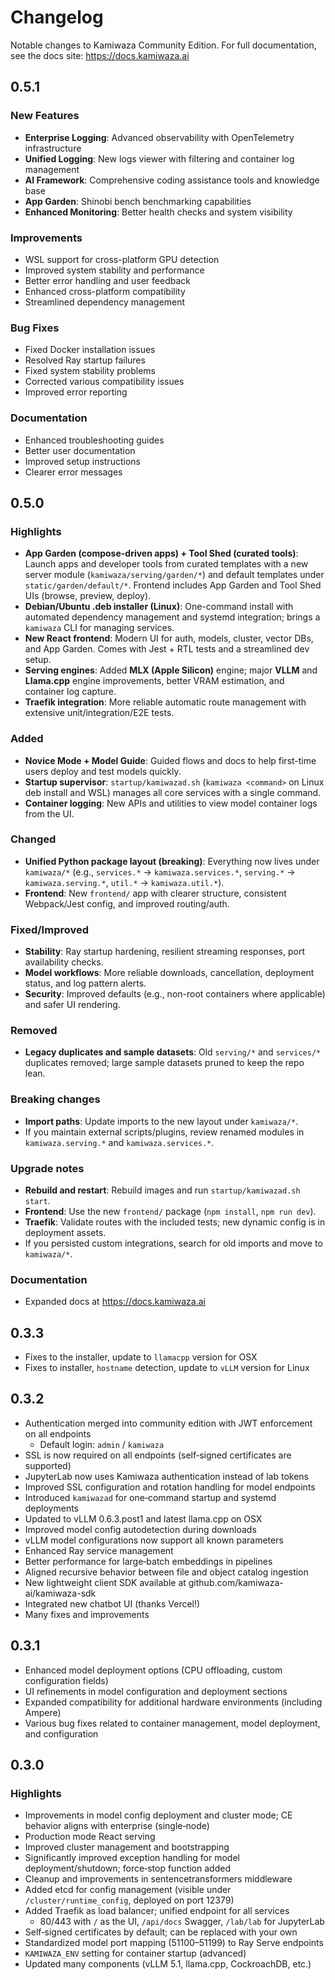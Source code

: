 # Changelog

Notable changes to Kamiwaza Community Edition. For full documentation, see the docs site: https://docs.kamiwaza.ai

## 0.5.1

### New Features

- **Enterprise Logging**: Advanced observability with OpenTelemetry infrastructure
- **Unified Logging**: New logs viewer with filtering and container log management
- **AI Framework**: Comprehensive coding assistance tools and knowledge base
- **App Garden**: Shinobi bench benchmarking capabilities
- **Enhanced Monitoring**: Better health checks and system visibility

### Improvements

- WSL support for cross-platform GPU detection
- Improved system stability and performance
- Better error handling and user feedback
- Enhanced cross-platform compatibility
- Streamlined dependency management

### Bug Fixes

- Fixed Docker installation issues
- Resolved Ray startup failures
- Fixed system stability problems
- Corrected various compatibility issues
- Improved error reporting

### Documentation

- Enhanced troubleshooting guides
- Better user documentation
- Improved setup instructions
- Clearer error messages


## 0.5.0

### Highlights
- **App Garden (compose-driven apps) + Tool Shed (curated tools)**: Launch apps and developer tools from curated templates with a new server module (`kamiwaza/serving/garden/*`) and default templates under `static/garden/default/*`. Frontend includes App Garden and Tool Shed UIs (browse, preview, deploy).
- **Debian/Ubuntu .deb installer (Linux)**: One-command install with automated dependency management and systemd integration; brings a `kamiwaza` CLI for managing services.
- **New React frontend**: Modern UI for auth, models, cluster, vector DBs, and App Garden. Comes with Jest + RTL tests and a streamlined dev setup.
- **Serving engines**: Added **MLX (Apple Silicon)** engine; major  **VLLM** and **Llama.cpp** engine improvements, better VRAM estimation, and container log capture.
- **Traefik integration**: More reliable automatic route management with extensive unit/integration/E2E tests.

### Added
- **Novice Mode + Model Guide**: Guided flows and docs to help first-time users deploy and test models quickly.
- **Startup supervisor**: `startup/kamiwazad.sh` (`kamiwaza <command>` on Linux deb install and WSL) manages all core services with a single command.
- **Container logging**: New APIs and utilities to view model container logs from the UI.

### Changed
- **Unified Python package layout (breaking)**: Everything now lives under `kamiwaza/*` (e.g., `services.*` → `kamiwaza.services.*`, `serving.*` → `kamiwaza.serving.*`, `util.*` → `kamiwaza.util.*`).
- **Frontend**: New `frontend/` app with clearer structure, consistent Webpack/Jest config, and improved routing/auth.

### Fixed/Improved
- **Stability**: Ray startup hardening, resilient streaming responses, port availability checks.
- **Model workflows**: More reliable downloads, cancellation, deployment status, and log pattern alerts.
- **Security**: Improved defaults (e.g., non-root containers where applicable) and safer UI rendering.

### Removed
- **Legacy duplicates and sample datasets**: Old `serving/*` and `services/*` duplicates removed; large sample datasets pruned to keep the repo lean.

### Breaking changes
- **Import paths**: Update imports to the new layout under `kamiwaza/*`.
- If you maintain external scripts/plugins, review renamed modules in `kamiwaza.serving.*` and `kamiwaza.services.*`.

### Upgrade notes
- **Rebuild and restart**: Rebuild images and run `startup/kamiwazad.sh start`.
- **Frontend**: Use the new `frontend/` package (`npm install`, `npm run dev`).
- **Traefik**: Validate routes with the included tests; new dynamic config is in deployment assets.
- If you persisted custom integrations, search for old imports and move to `kamiwaza/*`.

### Documentation
- Expanded docs at https://docs.kamiwaza.ai

## 0.3.3

- Fixes to the installer, update to `llamacpp` version for OSX
- Fixes to installer, `hostname` detection, update to `vLLM` version for Linux

## 0.3.2

- Authentication merged into community edition with JWT enforcement on all endpoints
  - Default login: `admin` / `kamiwaza`
- SSL is now required on all endpoints (self‑signed certificates are supported)
- JupyterLab now uses Kamiwaza authentication instead of lab tokens
- Improved SSL configuration and rotation handling for model endpoints
- Introduced `kamiwazad` for one‑command startup and systemd deployments
- Updated to vLLM 0.6.3.post1 and latest llama.cpp on OSX
- Improved model config autodetection during downloads
- vLLM model configurations now support all known parameters
- Enhanced Ray service management
- Better performance for large‑batch embeddings in pipelines
- Aligned recursive behavior between file and object catalog ingestion
- New lightweight client SDK available at github.com/kamiwaza-ai/kamiwaza-sdk
- Integrated new chatbot UI (thanks Vercel!)
- Many fixes and improvements

## 0.3.1

- Enhanced model deployment options (CPU offloading, custom configuration fields)
- UI refinements in model configuration and deployment sections
- Expanded compatibility for additional hardware environments (including Ampere)
- Various bug fixes related to container management, model deployment, and configuration

## 0.3.0

### Highlights

- Improvements in model config deployment and cluster mode; CE behavior aligns with enterprise (single‑node)
- Production mode React serving
- Improved cluster management and bootstrapping
- Significantly improved exception handling for model deployment/shutdown; force‑stop function added
- Cleanup and improvements in sentencetransformers middleware
- Added etcd for config management (visible under `/cluster/runtime_config`, deployed on port 12379)
- Added Traefik as load balancer; unified endpoint for all services
  - 80/443 with `/` as the UI, `/api/docs` Swagger, `/lab/lab` for JupyterLab
- Self‑signed certificates by default; can be replaced with your own
- Standardized model port mapping (51100–51199) to Ray Serve endpoints
- `KAMIWAZA_ENV` setting for container startup (advanced)
- Updated many components (vLLM 5.1, llama.cpp, CockroachDB, etc.)


